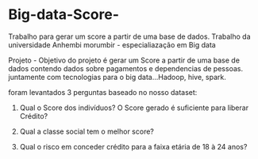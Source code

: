 # Big-data-Score-
Trabalho para gerar um score a partir de uma base de dados.
Trabalho da universidade Anhembi morumbir - especialiazação em Big data 

Projeto - Objetivo do projeto é gerar um Score a partir de uma base de dados contendo dados sobre pagamentos e dependencias de pessoas.
juntamente com tecnologias para o big data...Hadoop, hive, spark.

foram levantados 3 perguntas baseado no nosso dataset:
1. Qual o Score dos indivíduos? O Score gerado é
suficiente para liberar Crédito?

2. Qual a classe social tem o melhor score?

3. Qual o risco em conceder crédito para a faixa etária de
18 à 24 anos?


